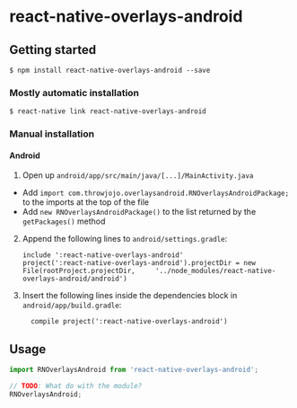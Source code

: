 
# react-native-overlays-android

## Getting started

`$ npm install react-native-overlays-android --save`

### Mostly automatic installation

`$ react-native link react-native-overlays-android`

### Manual installation


#### Android

1. Open up `android/app/src/main/java/[...]/MainActivity.java`
  - Add `import com.throwjojo.overlaysandroid.RNOverlaysAndroidPackage;` to the imports at the top of the file
  - Add `new RNOverlaysAndroidPackage()` to the list returned by the `getPackages()` method
2. Append the following lines to `android/settings.gradle`:
  	```
  	include ':react-native-overlays-android'
  	project(':react-native-overlays-android').projectDir = new File(rootProject.projectDir, 	'../node_modules/react-native-overlays-android/android')
  	```
3. Insert the following lines inside the dependencies block in `android/app/build.gradle`:
  	```
      compile project(':react-native-overlays-android')
  	```


## Usage
```javascript
import RNOverlaysAndroid from 'react-native-overlays-android';

// TODO: What do with the module?
RNOverlaysAndroid;
```
  
